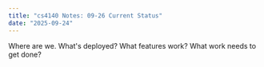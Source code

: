 ```yaml
---
title: "cs4140 Notes: 09-26 Current Status"
date: "2025-09-24"
---
```


Where are we. What's deployed? What features work? What work needs to get done?

